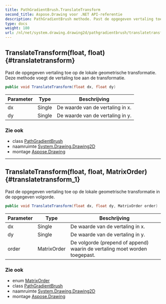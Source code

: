 ```yaml
---
title: PathGradientBrush.TranslateTransform
second_title: Aspose.Drawing voor .NET API-referentie
description: PathGradientBrush methode. Past de opgegeven vertaling toe op de lokale geometrische transformatie. Deze methode voegt de vertaling toe aan de transformatie.
type: docs
weight: 180
url: /nl/net/system.drawing.drawing2d/pathgradientbrush/translatetransform/
---
```

## TranslateTransform(float, float) {#translatetransform}

Past de opgegeven vertaling toe op de lokale geometrische transformatie. Deze methode voegt de vertaling toe aan de transformatie.

```csharp
public void TranslateTransform(float dx, float dy)
```

| Parameter | Type | Beschrijving |
| --- | --- | --- |
| dx | Single | De waarde van de vertaling in x. |
| dy | Single | De waarde van de vertaling in y. |

### Zie ook

* class [PathGradientBrush](../)
* naamruimte [System.Drawing.Drawing2D](../../pathgradientbrush/)
* montage [Aspose.Drawing](../../../)

---

## TranslateTransform(float, float, MatrixOrder) {#translatetransform_1}

Past de opgegeven vertaling toe op de lokale geometrische transformatie in de opgegeven volgorde.

```csharp
public void TranslateTransform(float dx, float dy, MatrixOrder order)
```

| Parameter | Type | Beschrijving |
| --- | --- | --- |
| dx | Single | De waarde van de vertaling in x. |
| dy | Single | De waarde van de vertaling in y. |
| order | MatrixOrder | De volgorde (prepend of append) waarin de vertaling moet worden toegepast. |

### Zie ook

* enum [MatrixOrder](../../matrixorder/)
* class [PathGradientBrush](../)
* naamruimte [System.Drawing.Drawing2D](../../pathgradientbrush/)
* montage [Aspose.Drawing](../../../)


